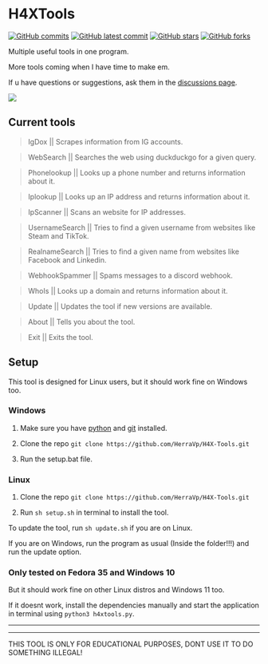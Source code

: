 # H4XTools
[![GitHub commits](https://badgen.net/github/commits/HerraVp/H4X-Tools)](https://GitHub.com/HerraVp/H4X-Tools/commit/)
[![GitHub latest commit](https://badgen.net/github/last-commit/HerraVp/H4X-Tools)](https://GitHub.com/HerraVp/H4X-Tools/commit/)
[![GitHub stars](https://badgen.net/github/stars/HerraVp/H4X-Tools)](https://GitHub.com/HerraVp/H4X-Tools/stargazers/)
[![GitHub forks](https://badgen.net/github/forks/HerraVp/H4X-Tools)](https://GitHub.com/HerraVp/H4X-Tools/network/)

Multiple useful tools in one program.

More tools coming when I have time to make em.

If u have questions or suggestions, ask them in the [discussions page](https://github.com/HerraVp/H4X-Tools/discussions/3).


![](https://github.com/HerraVp/H4X-Tools/blob/master/img/gui-v0.2.3b.png?raw=true)

## Current tools
>IgDox || Scrapes information from IG accounts.

>WebSearch || Searches the web using duckduckgo for a given query.

>Phonelookup || Looks up a phone number and returns information about it.

>Iplookup || Looks up an IP address and returns information about it.

>IpScanner || Scans an website for IP addresses.

>UsernameSearch || Tries to find a given username from websites like Steam and TikTok.

>RealnameSearch || Tries to find a given name from websites like Facebook and Linkedin.

>WebhookSpammer || Spams messages to a discord webhook.

>WhoIs || Looks up a domain and returns information about it.

>Update || Updates the tool if new versions are available.

>About || Tells you about the tool.

>Exit || Exits the tool.

## Setup
This tool is designed for Linux users, but it should work fine on Windows too.

### Windows
1. Make sure you have [python](https://www.python.org/downloads/) and [git](https://git-scm.com/downloads) installed.

2. Clone the repo `git clone https://github.com/HerraVp/H4X-Tools.git`

3. Run the setup.bat file.

### Linux
1. Clone the repo `git clone https://github.com/HerraVp/H4X-Tools.git`

2. Run `sh setup.sh` in terminal to install the tool.

To update the tool, run `sh update.sh` if you are on Linux.

If you are on Windows, run the program as usual (Inside the folder!!!) and run the update option.

### Only tested on Fedora 35 and Windows 10
But it should work fine on other Linux distros and Windows 11 too.

If it doesnt work, install the dependencies manually and start the application in terminal using `python3 h4xtools.py`.

-------------------------------------------
-------------------------------------------
THIS TOOL IS ONLY FOR EDUCATIONAL PURPOSES, DONT USE IT TO DO SOMETHING ILLEGAL!
